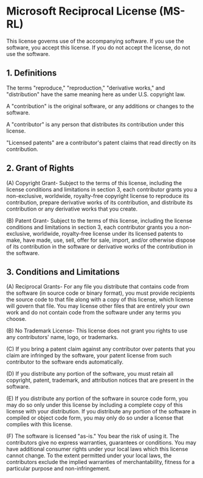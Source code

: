 
# Microsoft Reciprocal License (MS-RL)

This license governs use of the accompanying software. If you use the software, you accept this license. If you do not accept the license, do not use the software.

## 1. Definitions
 The terms "reproduce," "reproduction," "derivative works," and "distribution" have the same meaning here as under U.S. copyright law.

 A "contribution" is the original software, or any additions or changes to the software.

 A "contributor" is any person that distributes its contribution under this license.

 "Licensed patents" are a contributor's patent claims that read directly on its contribution.

## 2. Grant of Rights
 (A) Copyright Grant- Subject to the terms of this license, including the license conditions and limitations in section 3, each contributor grants you a non-exclusive, worldwide, royalty-free copyright license to reproduce its contribution, prepare derivative works of its contribution, and distribute its contribution or any derivative works that you create.

 (B) Patent Grant- Subject to the terms of this license, including the license conditions and limitations in section 3, each contributor grants you a non-exclusive, worldwide, royalty-free license under its licensed patents to make, have made, use, sell, offer for sale, import, and/or otherwise dispose of its contribution in the software or derivative works of the contribution in the software.

## 3. Conditions and Limitations
 (A) Reciprocal Grants- For any file you distribute that contains code from the software (in source code or binary format), you must provide recipients the source code to that file along with a copy of this license, which license will govern that file. You may license other files that are entirely your own work and do not contain code from the software under any terms you choose.

 (B) No Trademark License- This license does not grant you rights to use any contributors' name, logo, or trademarks.

 (C) If you bring a patent claim against any contributor over patents that you claim are infringed by the software, your patent license from such contributor to the software ends automatically.

 (D) If you distribute any portion of the software, you must retain all copyright, patent, trademark, and attribution notices that are present in the software.

 (E) If you distribute any portion of the software in source code form, you may do so only under this license by including a complete copy of this license with your distribution. If you distribute any portion of the software in compiled or object code form, you may only do so under a license that complies with this license.

 (F) The software is licensed "as-is." You bear the risk of using it. The contributors give no express warranties, guarantees or conditions. You may have additional consumer rights under your local laws which this license cannot change. To the extent permitted under your local laws, the contributors exclude the implied warranties of merchantability, fitness for a particular purpose and non-infringement.
